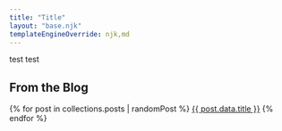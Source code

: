 ```yaml
---
title: "Title"
layout: "base.njk"
templateEngineOverride: njk,md
---
```


test test

## From the Blog

{% for post in collections.posts | randomPost %}
<a href="{{ post.url }}">{{ post.data.title }}</a>
{% endfor %}